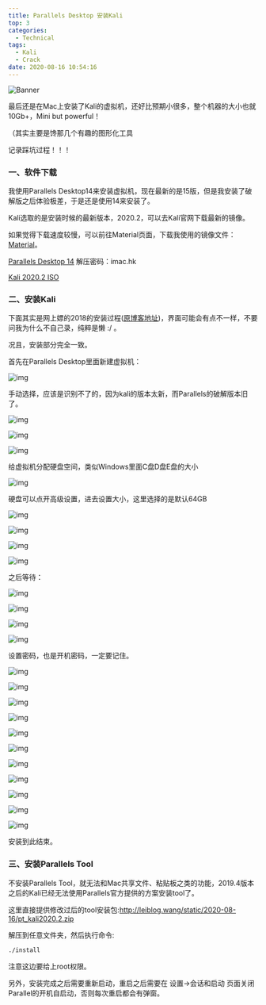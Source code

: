 ```yaml
---
title: Parallels Desktop 安装Kali
top: 3
categories:
  - Technical
tags:
  - Kali
  - Crack
date: 2020-08-16 10:54:16
---
```


![Banner](http://leiblog.wang/static/image/2020/8/TTJii9.jpg)

最后还是在Mac上安装了Kali的虚拟机，还好比预期小很多，整个机器的大小也就10Gb+，Mini but powerful！

（其实主要是馋那几个有趣的图形化工具

记录踩坑过程！！！

<!-- more -->

### 一、软件下载

我使用Parallels Desktop14来安装虚拟机，现在最新的是15版，但是我安装了破解版之后体验极差，于是还是使用14来安装了。

Kali选取的是安装时候的最新版本，2020.2，可以去Kali官网下载最新的镜像。

如果觉得下载速度较慢，可以前往Material页面，下载我使用的镜像文件：[Material](http://leiblog.wang/material/)。

[Parallels Desktop 14](http://leiblog.wang/static/2020-08-16/Parallels_Desktop_14.1.2-45485_iMac.hk_.dmg)  解压密码：imac.hk

[Kali 2020.2 ISO](http://leiblog.wang/static/2020-08-16/kali-linux-2020.2-installer-amd64.iso)

### 二、安装Kali

下面其实是网上嫖的2018的安装过程([原博客地址](https://www.cnblogs.com/artwalker/p/13235757.html))，界面可能会有点不一样，不要问我为什么不自己录，纯粹是懒 :/ 。

况且，安装部分完全一致。

首先在Parallels Desktop里面新建虚拟机：

![img](https://img2020.cnblogs.com/blog/1994352/202007/1994352-20200704171320901-2113732267.png)

手动选择，应该是识别不了的，因为kali的版本太新，而Parallels的破解版本旧了。

![img](https://img2020.cnblogs.com/blog/1994352/202007/1994352-20200704171330059-418949337.png)

![img](https://img2020.cnblogs.com/blog/1994352/202007/1994352-20200704171339029-671599935.png)

![img](https://img2020.cnblogs.com/blog/1994352/202007/1994352-20200704171347594-1256653510.png)

给虚拟机分配硬盘空间，类似Windows里面C盘D盘E盘的大小

![img](https://img2020.cnblogs.com/blog/1994352/202007/1994352-20200704171357425-342661430.png)

硬盘可以点开高级设置，进去设置大小，这里选择的是默认64GB

![img](https://img2020.cnblogs.com/blog/1994352/202007/1994352-20200704171405803-1298137062.png)

![img](https://img2020.cnblogs.com/blog/1994352/202007/1994352-20200704171412580-1567246561.png)

![img](https://img2020.cnblogs.com/blog/1994352/202007/1994352-20200704171418923-1241681664.png)

![img](https://img2020.cnblogs.com/blog/1994352/202007/1994352-20200704171428124-1892448208.png)

之后等待：

![img](https://img2020.cnblogs.com/blog/1994352/202007/1994352-20200704171436226-1297045846.png)

![img](https://img2020.cnblogs.com/blog/1994352/202007/1994352-20200704171444800-1596551660.png)

![img](https://img2020.cnblogs.com/blog/1994352/202007/1994352-20200704171451958-1876715650.png)

![img](https://img2020.cnblogs.com/blog/1994352/202007/1994352-20200704171459154-2075389277.png)

设置密码，也是开机密码，一定要记住。

![img](https://img2020.cnblogs.com/blog/1994352/202007/1994352-20200704171506589-242016490.png)

![img](https://img2020.cnblogs.com/blog/1994352/202007/1994352-20200704171516464-1100602964.png)

![img](https://img2020.cnblogs.com/blog/1994352/202007/1994352-20200704171525085-713339934.png)

![img](https://img2020.cnblogs.com/blog/1994352/202007/1994352-20200704171533255-1613473902.png)

![img](https://img2020.cnblogs.com/blog/1994352/202007/1994352-20200704171544169-1999842356.png)

![img](https://img2020.cnblogs.com/blog/1994352/202007/1994352-20200704171553391-1853428967.png)

![img](https://img2020.cnblogs.com/blog/1994352/202007/1994352-20200704171600854-1850816467.png)

![img](https://img2020.cnblogs.com/blog/1994352/202007/1994352-20200704171613150-1754523322.png)

![img](https://img2020.cnblogs.com/blog/1994352/202007/1994352-20200704171622401-255391434.png)

![img](https://img2020.cnblogs.com/blog/1994352/202007/1994352-20200704171631490-155942400.png)

![img](https://img2020.cnblogs.com/blog/1994352/202007/1994352-20200704171640260-90378932.png)

安装到此结束。

### 三、安装Parallels Tool

不安装Parallels Tool，就无法和Mac共享文件、粘贴板之类的功能，2019.4版本之后的Kali已经无法使用Parallels官方提供的方案安装tool了。

这里直接提供修改过后的tool安装包:http://leiblog.wang/static/2020-08-16/pt_kali2020.2.zip

解压到任意文件夹，然后执行命令:

```bash
./install
```

注意这边要给上root权限。

另外，安装完成之后需要重新启动，重启之后需要在 设置->会话和启动 页面关闭Parallel的开机自启动，否则每次重启都会有弹窗。

